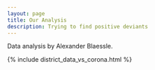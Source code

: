 ```yaml
---
layout: page
title: Our Analysis
description: Trying to find positive deviants
---
```


Data analysis by Alexander Blaessle.

{% include district_data_vs_corona.html %}

